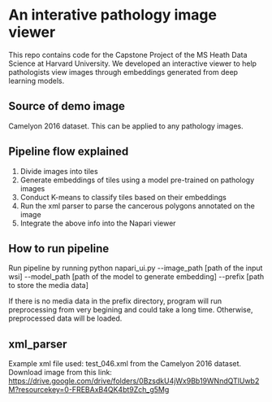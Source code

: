 # An interative pathology image viewer
This repo contains code for the Capstone Project of the MS Heath Data Science at Harvard University. We developed an interactive viewer to help pathologists view images through embeddings generated from deep learning models. 

## Source of demo image
Camelyon 2016 dataset. This can be applied to any pathology images. 

## Pipeline flow explained
1. Divide images into tiles
2. Generate embeddings of tiles using a model pre-trained on pathology images
3. Conduct K-means to classify tiles based on their embeddings
4. Run the xml parser to parse the cancerous polygons annotated on the image
5. Integrate the above info into the Napari viewer

## How to run pipeline
Run pipeline by running
python napari_ui.py --image_path [path of the input wsi] --model_path [path of the model to generate embedding] --prefix [path to store the media data]

If there is no media data in the prefix directory, program will run preprocessing from very begining and could take a long time. Otherwise, preprocessed data will be loaded.

## xml_parser
Example xml file used: test_046.xml from the Camelyon 2016 dataset. Download image from this link: https://drive.google.com/drive/folders/0BzsdkU4jWx9Bb19WNndQTlUwb2M?resourcekey=0-FREBAxB4QK4bt9Zch_g5Mg

